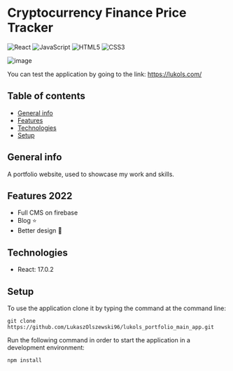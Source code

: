 # Cryptocurrency Finance Price Tracker

![React](https://img.shields.io/badge/react-%2320232a.svg?style=for-the-badge&logo=react&logoColor=%2361DAFB) ![JavaScript](https://img.shields.io/badge/javascript-%23323330.svg?style=for-the-badge&logo=javascript&logoColor=%23F7DF1E) ![HTML5](https://img.shields.io/badge/html5-%23E34F26.svg?style=for-the-badge&logo=html5&logoColor=white) ![CSS3](https://img.shields.io/badge/css3-%231572B6.svg?style=for-the-badge&logo=css3&logoColor=white)

![image](https://user-images.githubusercontent.com/57043892/151184196-ec7c1c3b-d255-4b49-a4fe-52fac885fed5.png)

You can test the application by going to the link: https://lukols.com/


## Table of contents

* [General info](#general-info)
* [Features](#features)
* [Technologies](#technologies)
* [Setup](#setup)

## General info
A portfolio website, used to showcase my work and skills. 

## Features 2022

* Full CMS on firebase 
* Blog ⭐
* Better design 🤖

## Technologies

* React: 17.0.2

## Setup

To use the application clone it by typing the command at the command line:

```git clone https://github.com/LukaszOlszewski96/lukols_portfolio_main_app.git```

Run the following command in order to start the application in a development environment:

```npm install```










